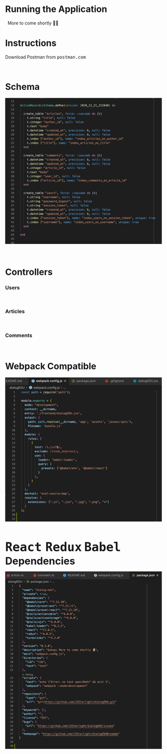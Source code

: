 # <strong>Running the Application</strong>
&nbsp;
More to come shortly 👨‍💻

# **Instructions**

Download Postman from <kbd>postman.com</kbd>


&nbsp;

# **Schema**

![alt text](./app/assets/images/Screen%20Shot%202020-12-21%20at%205.56.32%20PM.jpg "Schema")


&nbsp;

# **Controllers**


### **Users**

&nbsp;

### **Articles**

&nbsp;

### **Comments**

&nbsp;

# **Webpack Compatible** 

![alt text](app/assets/images/Screen%20Shot%202020-12-22%20at%205.10.36%20PM.jpg "Webpack file")

<br>

<font size="7">**<kbd>React</kbd>**</font> &nbsp; <font size="7">**<kbd>Redux</kbd>**</font> &nbsp;<font size="7">**<kbd>Babel</kbd>**</font> &nbsp; <font size="6">**Dependencies**</font>

![alt text](./app/assets/images/Screen%20Shot%202020-12-22%20at%205.16.50%20PM.jpg "Npm Dependencies")